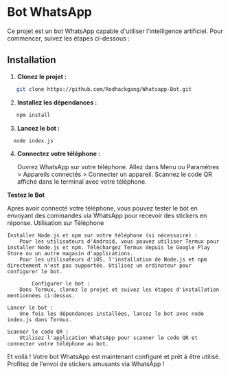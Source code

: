 # Bot WhatsApp 

Ce projet est un bot WhatsApp capable d'utiliser l'intelligence artificiel. Pour commencer, suivez les étapes ci-dessous :

## Installation

1. **Clonez le projet :**
```bash
   git clone https://github.com/Rodhackgang/Whatsapp-Bot.git
 ```

2. **Installez les dépendances :**
```bash
   npm install
```
3. **Lancez le bot :**
 ```bash
   node index.js
```
4. **Connectez votre téléphone :**

    Ouvrez WhatsApp sur votre téléphone.
    Allez dans Menu ou Paramètres > Appareils connectés > Connecter un appareil.
    Scannez le code QR affiché dans le terminal avec votre téléphone.

**Testez le Bot**

Après avoir connecté votre téléphone, vous pouvez tester le bot en envoyant des commandes via WhatsApp pour recevoir des stickers en réponse.
Utilisation sur Téléphone

    Installer Node.js et npm sur votre téléphone (si nécessaire) :
        Pour les utilisateurs d'Android, vous pouvez utiliser Termux pour installer Node.js et npm. Téléchargez Termux depuis le Google Play Store ou un autre magasin d'applications.
        Pour les utilisateurs d'iOS, l'installation de Node.js et npm directement n'est pas supportée. Utilisez un ordinateur pour configurer le bot.

            Configurer le bot :
        Dans Termux, clonez le projet et suivez les étapes d'installation mentionnées ci-dessus.

    Lancer le bot :
        Une fois les dépendances installées, lancez le bot avec node index.js dans Termux.

    Scanner le code QR :
        Utilisez l'application WhatsApp pour scanner le code QR et connecter votre téléphone au bot.

Et voilà ! Votre bot WhatsApp est maintenant configuré et prêt à être utilisé. Profitez de l'envoi de stickers amusants via WhatsApp !
